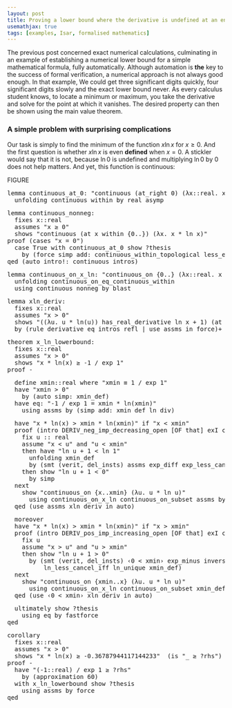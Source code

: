 ```yaml
---
layout: post
title: Proving a lower bound where the derivative is undefined at an endpoint
usemathjax: true 
tags: [examples, Isar, formalised mathematics]
---
```

The previous post concerned exact numerical calculations, culminating in an example of establishing a numerical lower bound for a simple mathematical formula, fully automatically.
Although automation is **the** key to the success of formal verification,
a numerical approach is not always good enough. In that example,
We could get three significant digits quickly, four significant digits slowly
and the exact lower bound never.
As every calculus student knows, to locate a minimum or maximum, you take the derivative
and solve for the point at which it vanishes. 
The desired property can then be shown using the main value theorem.

### A simple problem with surprising complications

Our task is simply to find the minimum of the function $x\ln x$
for $x\ge0$. And the first question is whether $x\ln x$ is even **defined**
when $x=0$. A stickler would say that it is not, because $\ln 0$ is undefined
and multiplying $\ln 0$ by $0$ does not help matters. 
And yet, this function is continuous:

FIGURE

<pre class="source">
<span class="keyword1 command">lemma</span> continuous_at_0<span class="main">:</span> <span class="quoted"><span class="quoted"><span>"</span>continuous</span> <span class="main">(</span>at_right</span> <span class="main">0</span><span class="main">)</span> <span class="main">(</span><span class="main">λ</span><span class="bound">x</span><span class="main">::</span>real<span class="main">.</span> <span class="bound">x</span> <span class="main">*</span> ln <span class="bound">x</span><span class="main">)</span><span>"</span><span>
  </span><span class="keyword1 command">unfolding</span> continuous_within <span class="keyword1 command">by</span> <span class="operator">real_asymp</span>
</pre>

<pre class="source">
</span><span class="keyword1 command">lemma</span> continuous_nonneg<span class="main">:</span><span> 
  </span><span class="keyword2 keyword">fixes</span> <span class="free">x</span><span class="main">::</span><span class="quoted">real</span><span>
  </span><span class="keyword2 keyword">assumes</span> <span class="quoted"><span class="quoted"><span>"</span><span class="free">x</span> <span class="main">≥</span></span> <span class="main">0</span></span><span>"</span><span>
  </span><span class="keyword2 keyword">shows</span> <span class="quoted"><span class="quoted"><span>"</span>continuous</span> <span class="main">(</span><span class="keyword1">at</span></span> <span class="free">x</span> <span class="keyword1">within</span> <span class="main">{</span><span class="main">0</span><span class="main">..}</span><span class="main">)</span> <span class="main">(</span><span class="main">λ</span><span class="bound">x</span><span class="main">.</span> <span class="bound">x</span> <span class="main">*</span> ln <span class="bound">x</span><span class="main">)</span><span>"</span><span>
</span><span class="keyword1 command">proof</span> <span class="main">(</span><span class="operator">cases</span> <span class="quoted"><span class="quoted"><span>"</span><span class="free">x</span> <span class="main">=</span></span> <span class="main">0</span></span><span>"</span><span class="main">)</span><span>
  </span><span class="keyword3 command">case</span> True <span class="keyword1 command">with</span> continuous_at_0 <span class="keyword3 command">show</span> <span class="var quoted var">?thesis</span><span>
    </span><span class="keyword1 command">by</span> <span class="main">(</span><span class="operator">force</span> <span class="quasi_keyword">simp</span> <span class="quasi_keyword">add</span><span class="main main">:</span> continuous_within_topological less_eq_real_def<span class="main">)</span><span>
</span><span class="keyword1 command">qed</span> <span class="main">(</span><span class="operator">auto</span> <span class="quasi_keyword">intro</span><span class="main main">!</span><span class="main main">:</span> <span class="dynamic dynamic">continuous_intros</span><span class="main">)</span>
</pre>

<pre class="source">
<span class="keyword1 command">lemma</span> continuous_on_x_ln<span class="main">:</span> <span class="quoted"><span class="quoted"><span>"</span>continuous_on</span> <span class="main">{</span></span><span class="main">0</span><span class="main">..}</span> <span class="main">(</span><span class="main">λ</span><span class="bound">x</span><span class="main">::</span>real<span class="main">.</span> <span class="bound">x</span> <span class="main">*</span> ln <span class="bound">x</span><span class="main">)</span><span>"</span><span>
  </span><span class="keyword1 command">unfolding</span> continuous_on_eq_continuous_within<span>
  </span><span class="keyword1 command">using</span> continuous_nonneg <span class="keyword1 command">by</span> <span class="operator">blast</span>
</pre>

<pre class="source">
<span class="keyword1 command">lemma</span> xln_deriv<span class="main">:</span><span>
  </span><span class="keyword2 keyword">fixes</span> <span class="free">x</span><span class="main">::</span><span class="quoted">real</span><span>
  </span><span class="keyword2 keyword">assumes</span> <span class="quoted"><span class="quoted"><span>"</span><span class="free">x</span> <span class="main">&gt;</span></span> <span class="main">0</span></span><span>"</span><span>
  </span><span class="keyword2 keyword">shows</span> <span class="quoted"><span class="quoted"><span>"</span><span class="main">(</span><span class="main">(</span><span class="main">λ</span><span class="bound">u</span><span class="main">.</span> <span class="bound">u</span> <span class="main">*</span></span> ln</span><span class="main">(</span><span class="bound">u</span><span class="main">)</span><span class="main">)</span> <span class="keyword1">has_real_derivative</span> ln <span class="free">x</span> <span class="main">+</span> <span class="main">1</span><span class="main">)</span> <span class="main">(</span><span class="keyword1">at</span> <span class="free">x</span><span class="main">)</span><span>"</span><span>
  </span><span class="keyword1 command">by</span> <span class="main">(</span><span class="operator">rule</span> <span class="dynamic dynamic">derivative_eq_intros</span> refl <span class="main keyword3">|</span> <span class="operator">use</span> assms <span class="keyword2 keyword quasi_keyword">in</span> <span class="operator">force</span><span class="main">)</span><span class="main keyword3">+</span>
</pre>

<pre class="source">
<span class="keyword1 command">theorem</span> x_ln_lowerbound<span class="main">:</span><span>
  </span><span class="keyword2 keyword">fixes</span> <span class="free">x</span><span class="main">::</span><span class="quoted">real</span><span>
  </span><span class="keyword2 keyword">assumes</span> <span class="quoted"><span class="quoted"><span>"</span><span class="free">x</span> <span class="main">&gt;</span></span> <span class="main">0</span></span><span>"</span><span>
  </span><span class="keyword2 keyword">shows</span> <span class="quoted"><span class="quoted"><span>"</span><span class="free">x</span> <span class="main">*</span></span> ln</span><span class="main">(</span><span class="free">x</span><span class="main">)</span> <span class="main">≥</span> <span class="main">-</span><span class="main">1</span> <span class="main">/</span> exp <span class="main">1</span><span>"</span><span>
</span><span class="keyword1 command">proof</span> <span class="operator">-</span>
</pre>

<pre class="source">
  <span class="keyword3 command">define</span> <span class="skolem skolem">xmin</span><span class="main">::</span><span class="quoted">real</span> <span class="keyword2 keyword">where</span> <span class="quoted"><span class="quoted"><span>"</span><span class="skolem">xmin</span> <span class="main">≡</span> <span class="main">1</span></span> <span class="main">/</span></span> exp <span class="main">1</span><span>"</span><span>
  </span><span class="keyword1 command">have</span> <span class="quoted"><span class="quoted"><span>"</span><span class="skolem">xmin</span> <span class="main">&gt;</span></span> <span class="main">0</span></span><span>"</span><span>
    </span><span class="keyword1 command">by</span> <span class="main">(</span><span class="operator">auto</span> <span class="quasi_keyword">simp</span><span class="main main">:</span> xmin_def<span class="main">)</span><span>
  </span><span class="keyword1 command">have</span> eq<span class="main">:</span> <span class="quoted"><span class="quoted"><span>"</span><span class="main">-</span></span><span class="main">1</span></span> <span class="main">/</span> exp <span class="main">1</span> <span class="main">=</span> <span class="skolem">xmin</span> <span class="main">*</span> ln<span class="main">(</span><span class="skolem">xmin</span><span class="main">)</span><span>"</span><span>
    </span><span class="keyword1 command">using</span> assms <span class="keyword1 command">by</span> <span class="main">(</span><span class="operator">simp</span> <span class="quasi_keyword">add</span><span class="main main">:</span> xmin_def ln_div<span class="main">)</span>
</pre>

<pre class="source">
  <span class="keyword1 command">have</span> <span class="quoted"><span class="quoted"><span>"</span><span class="free">x</span> <span class="main">*</span></span> ln</span><span class="main">(</span><span class="free">x</span><span class="main">)</span> <span class="main">&gt;</span> <span class="skolem">xmin</span> <span class="main">*</span> ln<span class="main">(</span><span class="skolem">xmin</span><span class="main">)</span><span>"</span> <span class="keyword2 keyword">if</span> <span class="quoted"><span class="quoted"><span>"</span><span class="free">x</span> <span class="main">&lt;</span></span> <span class="skolem">xmin</span><span>"</span></span><span>
  </span><span class="keyword1 command">proof</span> <span class="main">(</span><span class="operator">intro</span> DERIV_neg_imp_decreasing_open <span class="main main">[</span><span class="operator">OF</span> that<span class="main main">]</span> exI conjI<span class="main">)</span><span>
    </span><span class="keyword3 command">fix</span> <span class="skolem">u</span> <span class="main">::</span> <span class="quoted">real</span><span>
    </span><span class="keyword3 command">assume</span> <span class="quoted"><span class="quoted"><span>"</span><span class="free">x</span> <span class="main">&lt;</span></span> <span class="skolem">u</span><span>"</span></span> <span class="keyword2 keyword">and</span> <span class="quoted"><span class="quoted"><span>"</span><span class="skolem">u</span> <span class="main">&lt;</span></span> <span class="skolem">xmin</span><span>"</span></span><span> 
    </span><span class="keyword1 command">then</span> <span class="keyword1 command">have</span> <span class="quoted"><span class="quoted"><span>"</span>ln</span> <span class="skolem">u</span> <span class="main">+</span></span> <span class="main">1</span> <span class="main">&lt;</span> ln <span class="main">1</span><span>"</span><span>
      </span><span class="keyword1 command">unfolding</span> xmin_def<span>
      </span><span class="keyword1 command">by</span> <span class="main">(</span><span class="operator">smt</span> <span class="main main">(</span>verit<span class="main main">,</span> del_insts<span class="main main">)</span> assms exp_diff exp_less_cancel_iff exp_ln_iff<span class="main">)</span><span>
    </span><span class="keyword1 command">then</span> <span class="keyword3 command">show</span> <span class="quoted"><span class="quoted"><span>"</span>ln</span> <span class="skolem">u</span> <span class="main">+</span></span> <span class="main">1</span> <span class="main">&lt;</span> <span class="main">0</span><span>"</span><span>
      </span><span class="keyword1 command">by</span> <span class="operator">simp</span><span>
  </span><span class="keyword1 command">next</span><span>
    </span><span class="keyword3 command">show</span> <span class="quoted"><span class="quoted"><span>"</span>continuous_on</span> <span class="main">{</span></span><span class="free">x</span><span class="main">..</span><span class="skolem">xmin</span><span class="main">}</span> <span class="main">(</span><span class="main">λ</span><span class="bound">u</span><span class="main">.</span> <span class="bound">u</span> <span class="main">*</span> ln <span class="bound">u</span><span class="main">)</span><span>"</span><span>
      </span><span class="keyword1 command">using</span> continuous_on_x_ln continuous_on_subset assms <span class="keyword1 command">by</span> <span class="operator">fastforce</span><span>
  </span><span class="keyword1 command">qed</span> <span class="main">(</span><span class="operator">use</span> assms xln_deriv <span class="keyword2 keyword quasi_keyword">in</span> <span class="operator">auto</span><span class="main">)</span>
</pre>

<pre class="source">
  <span class="keyword1 command">moreover</span><span>
  </span><span class="keyword1 command">have</span> <span class="quoted"><span class="quoted"><span>"</span><span class="free">x</span> <span class="main">*</span></span> ln</span><span class="main">(</span><span class="free">x</span><span class="main">)</span> <span class="main">&gt;</span> <span class="skolem">xmin</span> <span class="main">*</span> ln<span class="main">(</span><span class="skolem">xmin</span><span class="main">)</span><span>"</span> <span class="keyword2 keyword">if</span> <span class="quoted"><span class="quoted"><span>"</span><span class="free">x</span> <span class="main">&gt;</span></span> <span class="skolem">xmin</span><span>"</span></span><span>
  </span><span class="keyword1 command">proof</span> <span class="main">(</span><span class="operator">intro</span> DERIV_pos_imp_increasing_open <span class="main main">[</span><span class="operator">OF</span> that<span class="main main">]</span> exI conjI<span class="main">)</span><span>
    </span><span class="keyword3 command">fix</span> <span class="skolem">u</span><span>
    </span><span class="keyword3 command">assume</span> <span class="quoted"><span class="quoted"><span>"</span><span class="free">x</span> <span class="main">&gt;</span></span> <span class="skolem">u</span><span>"</span></span> <span class="keyword2 keyword">and</span> <span class="quoted"><span class="quoted"><span>"</span><span class="skolem">u</span> <span class="main">&gt;</span></span> <span class="skolem">xmin</span><span>"</span></span><span> 
    </span><span class="keyword1 command">then</span> <span class="keyword3 command">show</span> <span class="quoted"><span class="quoted"><span>"</span>ln</span> <span class="skolem">u</span> <span class="main">+</span></span> <span class="main">1</span> <span class="main">&gt;</span> <span class="main">0</span><span>"</span><span>
      </span><span class="keyword1 command">by</span> <span class="main">(</span><span class="operator">smt</span> <span class="main main">(</span>verit<span class="main main">,</span> del_insts<span class="main main">)</span> <span class="quoted"><span class="quoted"><span>‹</span><span class="main">0</span></span> <span class="main">&lt;</span></span> <span class="skolem">xmin</span><span>›</span> exp_minus inverse_eq_divide<span> 
          </span>ln_less_cancel_iff ln_unique xmin_def<span class="main">)</span><span>
  </span><span class="keyword1 command">next</span><span>
    </span><span class="keyword3 command">show</span> <span class="quoted"><span class="quoted"><span>"</span>continuous_on</span> <span class="main">{</span></span><span class="skolem">xmin</span><span class="main">..</span><span class="free">x</span><span class="main">}</span> <span class="main">(</span><span class="main">λ</span><span class="bound">u</span><span class="main">.</span> <span class="bound">u</span> <span class="main">*</span> ln <span class="bound">u</span><span class="main">)</span><span>"</span><span>
      </span><span class="keyword1 command">using</span> continuous_on_x_ln continuous_on_subset xmin_def <span class="keyword1 command">by</span> <span class="operator">fastforce</span><span>
  </span><span class="keyword1 command">qed</span> <span class="main">(</span><span class="operator">use</span> <span class="quoted"><span class="quoted"><span>‹</span><span class="main">0</span></span> <span class="main">&lt;</span></span> <span class="skolem">xmin</span><span>›</span> xln_deriv <span class="keyword2 keyword quasi_keyword">in</span> <span class="operator">auto</span><span class="main">)</span>
</pre>

<pre class="source">
  <span class="keyword1 command">ultimately</span> <span class="keyword3 command">show</span> <span class="var quoted var">?thesis</span><span>
    </span><span class="keyword1 command">using</span> eq <span class="keyword1 command">by</span> <span class="operator">fastforce</span><span>
</span><span class="keyword1 command">qed</span>
</pre>

<pre class="source">
<span class="keyword1 command">corollary</span><span>
  </span><span class="keyword2 keyword">fixes</span> <span class="free">x</span><span class="main">::</span><span class="quoted">real</span><span>
  </span><span class="keyword2 keyword">assumes</span> <span class="quoted"><span class="quoted"><span>"</span><span class="free">x</span> <span class="main">&gt;</span></span> <span class="main">0</span></span><span>"</span><span>
  </span><span class="keyword2 keyword">shows</span> <span class="quoted"><span class="quoted"><span>"</span><span class="free">x</span> <span class="main">*</span></span> ln</span><span class="main">(</span><span class="free">x</span><span class="main">)</span> <span class="main">≥</span> <span class="main">-</span><span class="numeral">0.36787944117144233</span><span>"</span>  <span class="main">(</span><span class="keyword2 keyword">is</span> <span class="quoted"><span class="quoted"><span>"</span><span class="main">_</span> <span class="main">≥</span></span> <span class="var">?rhs</span><span>"</span></span><span class="main">)</span><span>
</span><span class="keyword1 command">proof</span> <span class="operator">-</span><span>
  </span><span class="keyword1 command">have</span> <span class="quoted"><span class="quoted"><span>"</span><span class="main">(</span><span class="main">-</span></span><span class="main">1</span></span><span class="main">::</span>real<span class="main">)</span> <span class="main">/</span> exp <span class="main">1</span> <span class="main">≥</span> <span class="var">?rhs</span><span>"</span><span>
    </span><span class="keyword1 command">by</span> <span class="main">(</span><span class="operator">approximation</span> 60<span class="main">)</span><span>
  </span><span class="keyword1 command">with</span> x_ln_lowerbound <span class="keyword3 command">show</span> <span class="var quoted var">?thesis</span><span>
    </span><span class="keyword1 command">using</span> assms <span class="keyword1 command">by</span> <span class="operator">force</span><span>
</span><span class="keyword1 command">qed</span>
</pre>

<pre class="source">
</pre>

<pre class="source">
</pre>

<pre class="source">
</pre>

<pre class="source">
</pre>

<pre class="source">
</pre>

<pre class="source">
</pre>

<pre class="source">
</pre>

<pre class="source">
</pre>

<pre class="source">
</pre>

<pre class="source">
</pre>

